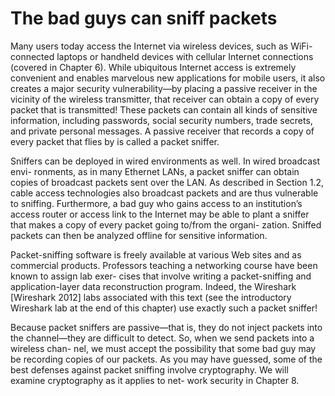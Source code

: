 # The bad guys can sniff packets

Many users today access the Internet via wireless devices, such as WiFi-connected laptops or handheld devices with cellular Internet connections \(covered in Chapter 6\). While ubiquitous Internet access is extremely convenient and enables marvelous new applications for mobile users, it also creates a major security vulnerability—by placing a passive receiver in the vicinity of the wireless transmitter, that receiver can obtain a copy of every packet that is transmitted! These packets can contain all kinds of sensitive information, including passwords, social security numbers, trade secrets, and private personal messages. A passive receiver that records a copy of every packet that flies by is called a packet sniffer.

Sniffers can be deployed in wired environments as well. In wired broadcast envi- ronments, as in many Ethernet LANs, a packet sniffer can obtain copies of broadcast packets sent over the LAN. As described in Section 1.2, cable access technologies also broadcast packets and are thus vulnerable to sniffing. Furthermore, a bad guy who gains access to an institution’s access router or access link to the Internet may be able to plant a sniffer that makes a copy of every packet going to/from the organi- zation. Sniffed packets can then be analyzed offline for sensitive information.

Packet-sniffing software is freely available at various Web sites and as commercial products. Professors teaching a networking course have been known to assign lab exer- cises that involve writing a packet-sniffing and application-layer data reconstruction program. Indeed, the Wireshark \[Wireshark 2012\] labs associated with this text \(see the introductory Wireshark lab at the end of this chapter\) use exactly such a packet sniffer!

Because packet sniffers are passive—that is, they do not inject packets into the channel—they are difficult to detect. So, when we send packets into a wireless chan- nel, we must accept the possibility that some bad guy may be recording copies of our packets. As you may have guessed, some of the best defenses against packet sniffing involve cryptography. We will examine cryptography as it applies to net- work security in Chapter 8.

